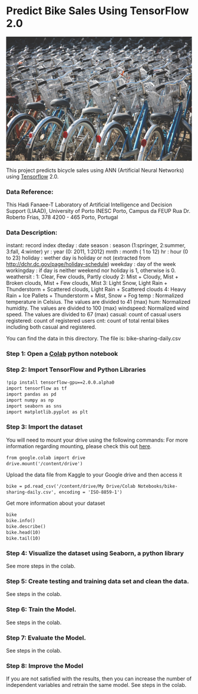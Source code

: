 # Predict Bike Sales Using TensorFlow 2.0

![Bicycles](bicycles.jpg)

This project predicts bicycle sales using ANN (Artificial Neural Networks) using [Tensorflow](https://www.tensorflow.org) 2.0. 

### Data Reference:

This Hadi Fanaee-T Laboratory of Artificial Intelligence and Decision Support (LIAAD), University of Porto INESC Porto, Campus da FEUP Rua Dr. Roberto Frias, 378 4200 - 465 Porto, Portugal

### Data Description:

instant: record index
dteday : date
season : season (1:springer, 2:summer, 3:fall, 4:winter)
yr : year (0: 2011, 1:2012)
mnth : month ( 1 to 12)
hr : hour (0 to 23)
holiday : wether day is holiday or not (extracted from http://dchr.dc.gov/page/holiday-schedule)
weekday : day of the week
workingday : if day is neither weekend nor holiday is 1, otherwise is 0.
weathersit :
1: Clear, Few clouds, Partly cloudy
2: Mist + Cloudy, Mist + Broken clouds, Mist + Few clouds, Mist
3: Light Snow, Light Rain + Thunderstorm + Scattered clouds, Light Rain + Scattered clouds
4: Heavy Rain + Ice Pallets + Thunderstorm + Mist, Snow + Fog
temp : Normalized temperature in Celsius. The values are divided to 41 (max)
hum: Normalized humidity. The values are divided to 100 (max)
windspeed: Normalized wind speed. The values are divided to 67 (max)
casual: count of casual users
registered: count of registered users
cnt: count of total rental bikes including both casual and registered.


You can find the data in this directory. The file is: bike-sharing-daily.csv

### Step 1: Open a [Colab](https://colab.research.google.com) python notebook

### Step 2: Import TensorFlow and Python Libraries


```
!pip install tensorflow-gpu==2.0.0.alpha0
import tensorflow as tf
import pandas as pd
import numpy as np
import seaborn as sns
import matplotlib.pyplot as plt
```

### Step 3: Import the dataset

You will need to mount your drive using the following commands:
For more information regarding mounting, please check this out [here](https://stackoverflow.com/questions/46986398/import-data-into-google-colaboratory).


```
from google.colab import drive
drive.mount('/content/drive')
```

Upload the data file from Kaggle to your Google drive and then access it

```
bike = pd.read_csv('/content/drive/My Drive/Colab Notebooks/bike-sharing-daily.csv', encoding = 'ISO-8859-1')
```

Get more information about your dataset
```
bike
bike.info()
bike.describe()
bike.head(10)
bike.tail(10)
```

### Step 4: Visualize the dataset using Seaborn, a python library
See more steps in the colab.

### Step 5: Create testing and training data set and clean the data. 
See steps in the colab.

### Step 6: Train the Model. 
See steps in the colab.

### Step 7: Evaluate the Model. 
See steps in the colab.

### Step 8: Improve the Model
If you are not satisfied with the results, then you can increase the number of independent variables and retrain the same model. See steps in the colab.